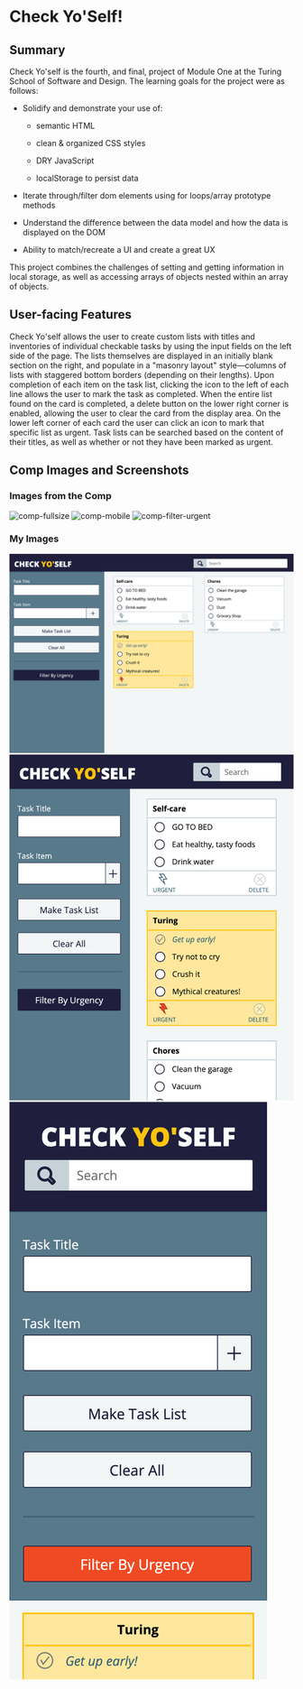 # Check Yo'Self! 

## Summary 

Check Yo'self is the fourth, and final, project of Module One at the Turing School of Software and Design. The learning goals for the project were as follows: 

+ Solidify and demonstrate your use of:

  * semantic HTML
 
  * clean & organized CSS styles
 
  * DRY JavaScript
 
  * localStorage to persist data
 
+ Iterate through/filter dom elements using for loops/array prototype methods
+ Understand the difference between the data model and how the data is displayed on the DOM
+ Ability to match/recreate a UI and create a great UX

This project combines the challenges of setting and getting information in local storage, as well as accessing arrays of objects nested within an array of objects. 

## User-facing Features

Check Yo'self allows the user to create custom lists with titles and inventories of individual checkable tasks by using the input fields on the left side of the page. The lists themselves are displayed in an initially blank section on the right, and populate in a "masonry layout" style—columns of lists with staggered bottom borders (depending on their lengths). Upon completion of each item on the task list, clicking the icon to the left of each line allows the user to mark the task as completed. When the entire list found on the card is completed, a delete button on the lower right corner is enabled, allowing the user to clear the card from the display area. On the lower left corner of each card the user can click an icon to mark that specific list as urgent. Task lists can be searched based on the content of their titles, as well as whether or not they have been marked as urgent.

## Comp Images and Screenshots

### Images from the Comp

![comp-fullsize](http://frontend.turing.io/assets/images/projects/check-yo-self/check-yo-self-01.jpg)
![comp-mobile](chttp://frontend.turing.io/assets/images/projects/check-yo-self/check-yo-self-04.jpg)
![comp-filter-urgent](http://frontend.turing.io/assets/images/projects/check-yo-self/check-yo-self-03.jpg)

### My Images

![dgitlen-fullsize](./images/screenshots/dgitlen-image-fullsize.png)
![dgitlen-halfsize](./images/screenshots/dgitlen-halfsize-image.png)
![dgitlen-mobile-urgent](./images/screenshots/dgitlen-mobile-urgent-filter.png)

